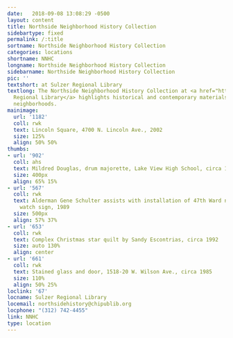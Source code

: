 ```yaml
---
date:   2018-09-08 13:08:29 -0500
layout: content
title: Northside Neighborhood History Collection
sidebartype: fixed
permalink: /:title
sortname: Northside Neighborhood History Collection
categories: locations
shortname: NNHC
longname: Northside Neighborhood History Collection
sidebarname: Northside Neighborhood History Collection
pic: ''
textshort: at Sulzer Regional Library
textlong: The Northside Neighborhood History Collection at <a href="https://www.chipublib.org/locations/67">Sulzer
  Regional Library</a> highlights historical and contemporary materials about Northside
  neighborhoods.
mainimage:
  url: '1182'
  coll: rwk
  text: Lincoln Square, 4700 N. Lincoln Ave., 2002
  size: 125%
  align: 50% 50%
thumbs:
- url: '902'
  coll: ahs
  text: Mildred Douglas, drum majorette, Lake View High School, circa 1942
  size: 400px
  align: 65% 15%
- url: '567'
  coll: rwk
  text: Alderman Gene Schulter assists with installation of 47th Ward neighborhood
    watch sign, 1989
  size: 500px
  align: 57% 37%
- url: '653'
  coll: rwk
  text: Complex Christmas star quilt by Sandy Escontrias, circa 1992
  size: auto 130%
  align: center
- url: '661'
  coll: rwk
  text: Stained glass and door, 1518-20 W. Wilson Ave., circa 1985
  size: 110%
  align: 50% 25%
loclink: '67'
locname: Sulzer Regional Library
locemail: northsidehistory@chipublib.org
locphone: "(312) 742-4455"
link: NNHC
type: location
---
```

